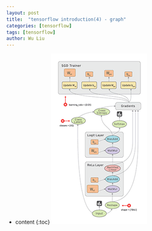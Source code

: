 ```yaml
---
layout: post
title:  "tensorflow introduction(4) - graph"
categories: [tensorflow]
tags: [tensorflow]
author: Wu Liu
---
```


* content
{:toc}
![](/images/tensorflow/tensorflow-data-flow-graph.gif)




